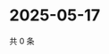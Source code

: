 # 2025-05-17

共 0 条

<!-- BEGIN ZHIHUQUESTIONS -->
<!-- 最后更新时间 Sat May 17 2025 11:33:44 GMT+0800 (China Standard Time) -->

<!-- END ZHIHUQUESTIONS -->
